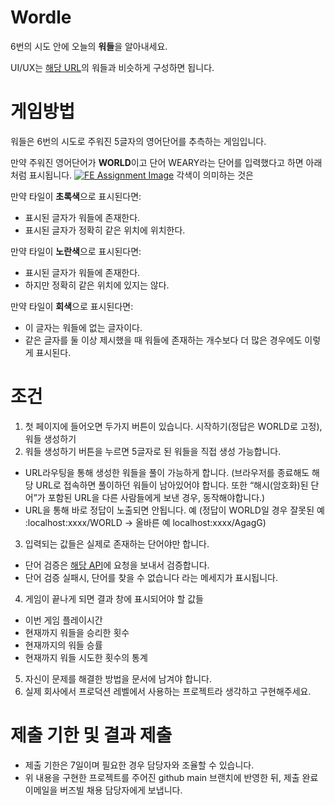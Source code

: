 # **Wordle**
6번의 시도 안에 오늘의 **워들**을 알아내세요.

UI/UX는 [해당 URL](https://www.nytimes.com/games/wordle/index.html)의 워들과 비슷하게 구성하면 됩니다.
# **게임방법**
워들은 6번의 시도로 주워진 5글자의 영어단어를 추측하는 게임입니다.

만약 주워진 영어단어가 **WORLD**이고 단어 WEARY라는 단어를 입력했다고 하면 아래처럼 표시됩니다. [
![FE Assignment Image](https://github.com/buzzvil-assignments/FE-Assignment-Template-modify-/assets/90582400/56c8268e-48b0-40f3-9390-81f00e4461a1)](https://github.com/buzzvil-assignments/ggamjige8888-naver.com/issues/1#issue-2214480525)
각색이 의미하는 것은

만약 타일이 **초록색**으로 표시된다면:
- 표시된 글자가 워들에 존재한다.
- 표시된 글자가 정확히 같은 위치에 위치한다.

만약 타일이 **노란색**으로 표시된다면:
- 표시된 글자가 워들에 존재한다.
- 하지만 정확히 같은 위치에 있지는 않다.

만약 타일이 **회색**으로 표시된다면:
- 이 글자는 워들에 없는 글자이다.
- 같은 글자를 둘 이상 제시했을 때 워들에 존재하는 개수보다 더 많은 경우에도 이렇게 표시된다.
# **조건**
1. 첫 페이지에 들어오면 두가지 버튼이 있습니다. 시작하기(정답은 WORLD로 고정), 워들 생성하기
2. 워들 생성하기 버튼을 누르면 5글자로 된 워들을 직접 생성 가능합니다.
- URL라우팅을 통해 생성한 워들을 풀이 가능하게 합니다. (브라우저를 종료해도 해당 URL로 접속하면 풀이하던 워들이 남아있어야 합니다. 또한 “해시(암호화)된 단어”가 포함된 URL을 다른 사람들에게 보낸 경우, 동작해야합니다.)
- URL을 통해 바로 정답이 노출되면 안됩니다. 예 (정답이 WORLD일 경우 잘못된 예 :localhost:xxxx/WORLD → 올바른 예 localhost:xxxx/AgagG)
3. 입력되는 값들은 실제로 존재하는 단어야만 합니다.
- 단어 검증은 [해당 API](https://dictionaryapi.dev/)에 요청을 보내서 검증합니다.
- 단어 검증 실패시, 단어를 찾을 수 없습니다 라는 메세지가 표시됩니다.
4. 게임이 끝나게 되면 결과 창에 표시되어야 할 값들
- 이번 게임 플레이시간
- 현재까지 워들을 승리한 횟수
- 현재까지의 워들 승률
- 현재까지 워들 시도한 횟수의 통계
5. 자신이 문제를 해결한 방법을 문서에 남겨야 합니다.
6.  실제 회사에서 프로덕션 레벨에서 사용하는 프로젝트라 생각하고 구현해주세요.
# **제출 기한 및 결과 제출**
- 제출 기한은 7일이며 필요한 경우 담당자와 조율할 수 있습니다.
- 위 내용을 구현한 프로젝트를 주어진 github main 브랜치에 반영한 뒤, 제출 완료 이메일을 버즈빌 채용 담당자에게 보냅니다.
